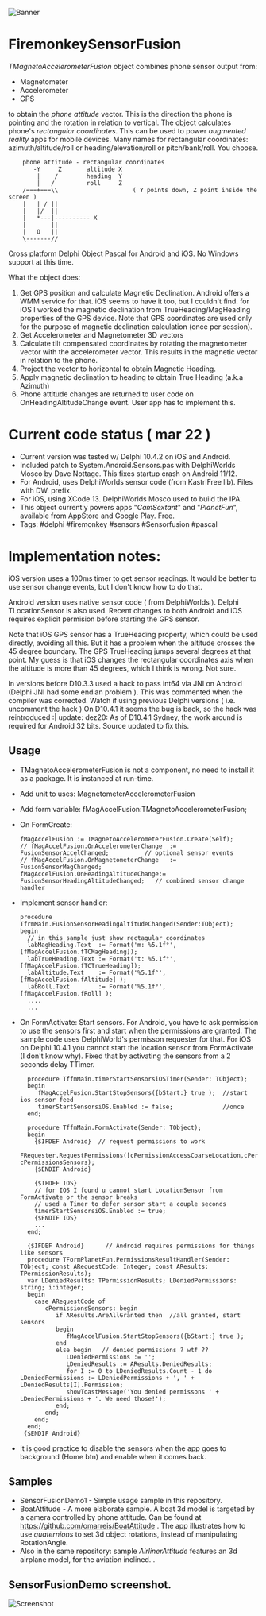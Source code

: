 ![Banner](AirlinerAttitudeBanner.png)

# FiremonkeySensorFusion

*TMagnetoAccelerometerFusion* object combines phone sensor output from:

* Magnetometer
* Accelerometer
* GPS 
 
to obtain the *phone attitude* vector. This is the direction the phone is pointing and the rotation in relation to vertical. 
The object calculates phone's *rectangular coordinates*. This can be used to power *augmented reality* apps for mobile devices. 
Many names for rectangular coordinates: azimuth/altitude/roll or heading/elevation/roll or pitch/bank/roll. You choose.

        phone attitude - rectangular coordinates
           -Y     Z       altitude X 
            |    /        heading  Y 
            |   /         roll     Z   
        /===+===\\                     ( Y points down, Z point inside the screen )
        |   | / ||
        |   |/  ||
        |   *---|---------- X
        |       ||
        |   O   ||
        \-------//

Cross platform Delphi Object Pascal for Android and iOS. No Windows support at this time.

What the object does:

1. Get GPS position and calculate Magnetic Declination. Android offers a WMM service for that. iOS seems to have it too, but I couldn't find. for iOS I worked the magnetic declination from TrueHeading/MagHeading properties of the GPS device. 
Note that GPS coordinates are used only for the purpose of magnetic declination calculation (once per session). 
2. Get Accelerometer and Magnetometer 3D vectors
3. Calculate tilt compensated coordinates by rotating the magnetometer vector with the accelerometer vector. 
This results in the magnetic vector in relation to the phone.
4. Project the vector to horizontal to obtain Magnetic Heading.
5. Apply magnetic declination to heading to obtain True Heading (a.k.a Azimuth)
6. Phone attitude changes are returned to user code on OnHeadingAltitudeChange event. User app has to implement this. 
 
# Current code status ( mar 22 ) 
* Current version was tested w/ Delphi 10.4.2 on iOS and Android.
* Included patch to System.Android.Sensors.pas with DelphiWorlds Mosco by Dave Nottage. This fixes startup crash on Android 11/12. 
* For Android, uses DelphiWorlds sensor code (from KastriFree lib). Files with DW. prefix.
* For iOS, using XCode 13. DelphiWorlds Mosco used to build the IPA.
* This object currently powers apps "*CamSextant*" and "*PlanetFun*", available from AppStore and Google Play. Free.
* Tags: #delphi #firemonkey #sensors #Sensorfusion #pascal

# Implementation notes:
iOS version uses a 100ms timer to get sensor readings. It would be better to use sensor change events, but I don't know how to do that.

Android version uses native sensor code ( from DelphiWorlds ). Delphi TLocationSensor is also used.
Recent changes to both Android and iOS requires explicit permision before starting the GPS sensor.

Note that iOS GPS sensor has a TrueHeading property, which could be used directly, avoiding all this. But it has a problem when the altitude crosses the 45 degree boundary. The GPS TrueHeading jumps several degrees at that point. My guess is that iOS changes the rectangular coordinates axis when the altitude is more than 45 degrees, which I think is wrong. Not sure.

In versions before D10.3.3 used a hack to pass int64 via JNI on Android (Delphi JNI had some endian problem  ).
This was commented when the compiler was corrected. Watch if using previous Delphi versions ( i.e. uncomment the hack )
On D10.4.1 it seems the bug is back, so the hack was reintroduced :|
update: dez20: As of D10.4.1 Sydney, the work around is required for Android 32 bits. Source updated to fix this.

## Usage

* TMagnetoAccelerometerFusion is not a component, no need to install it as a package.  It is instanced at run-time.
* Add unit to uses:  MagnetometerAccelerometerFusion
* Add form variable:  fMagAccelFusion:TMagnetoAccelerometerFusion;
* On FormCreate:

      fMagAccelFusion := TMagnetoAccelerometerFusion.Create(Self);
      // fMagAccelFusion.OnAccelerometerChange  := FusionSensorAccelChanged;          // optional sensor events
      // fMagAccelFusion.OnMagnetometerChange   := FusionSensorMagChanged;
      fMagAccelFusion.OnHeadingAltitudeChange:= FusionSensorHeadingAltitudeChanged;   // combined sensor change handler
    
* Implement sensor handler:  

      procedure TfrmMain.FusionSensorHeadingAltitudeChanged(Sender:TObject);
      begin
        // in this sample just show rectagular coordinates
        labMagHeading.Text  := Format('m: %5.1f°', [fMagAccelFusion.fTCMagHeading]);     
        labTrueHeading.Text := Format('t: %5.1f°', [fMagAccelFusion.fTCTrueHeading]);
        labAltitude.Text    := Format('%5.1f°',    [fMagAccelFusion.fAltitude] );
        labRoll.Text        := Format('%5.1f°',    [fMagAccelFusion.fRoll] );
        ....
        ...
        
* On FormActivate: Start sensors. For Android, you have to ask permission to use the sensors first and start when the permissions are granted. The sample code uses DelphiWorld's permisson requester for that.
For iOS on Delphi 10.4.1 you cannot start the location sensor from FormActivate (I don't know why). Fixed that by activating the sensors from a 2 seconds delay TTimer.  

        procedure TffmMain.timerStartSensorsiOSTimer(Sender: TObject);
        begin
           fMagAccelFusion.StartStopSensors({bStart:} true );  //start ios sensor feed
           timerStartSensorsiOS.Enabled := false;              //once
        end;
        
        procedure TffmMain.FormActivate(Sender: TObject);
        begin
          {$IFDEF Android}  // request permissions to work
          FRequester.RequestPermissions([cPermissionAccessCoarseLocation,cPermissionAccessFineLocation], cPermissionsSensors); 
          {$ENDIF Android}
          
          {$IFDEF IOS}
          // for IOS I found u cannot start LocationSensor from FormActivate or the sensor breaks
          // used a Timer to defer sensor start a couple seconds
          timerStartSensorsiOS.Enabled := true;
          {$ENDIF IOS}
          ...
        end; 
        
        {$IFDEF Android}      // Android requires permissions for things like sensors
        procedure TFormPlanetFun.PermissionsResultHandler(Sender: TObject; const ARequestCode: Integer; const AResults: TPermissionResults);
        var LDeniedResults: TPermissionResults; LDeniedPermissions: string; i:integer;
        begin
          case ARequestCode of     
             cPermissionsSensors: begin
                if AResults.AreAllGranted then  //all granted, start sensors 
                begin
                   fMagAccelFusion.StartStopSensors({bStart:} true );  
                end
                else begin   // denied permissions ? wtf ??
                   LDeniedPermissions := '';
                   LDeniedResults := AResults.DeniedResults;
                   for I := 0 to LDeniedResults.Count - 1 do LDeniedPermissions := LDeniedPermissions + ', ' + LDeniedResults[I].Permission;
                   showToastMessage('You denied permissons ' + LDeniedPermissions + '. We need those!');
                end;   
             end;
          end;  
        end;
       {$ENDIF Android}
          
        
* It is good practice to disable the sensors when the app goes to background (Home btn) and enable when it comes back.       

## Samples
* SensorFusionDemo1 - Simple usage sample in this repository.
* BoatAttitude - A more elaborate sample. A boat 3d model is targeted by a camera controlled by phone attitude. Can be found at https://github.com/omarreis/BoatAttitude . The app illustrates how to use *quaternions* to set 3d object rotations, instead of manipulating RotationAngle. 
* Also in the same repository: sample *AirlinerAttitude* features an 3d airplane model, for the aviation inclined.
.

## SensorFusionDemo screenshot.

![Screenshot](SensorFusionShot.png)
